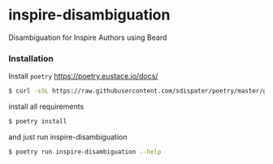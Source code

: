 # inspire-disambiguation
Disambiguation for Inspire Authors using Beard

### Installation

Install `poetry` https://poetry.eustace.io/docs/

```bash
$ curl -sSL https://raw.githubusercontent.com/sdispater/poetry/master/get-poetry.py | python - --version 0.12.16
```

install all requirements
```bash
$ poetry install
```

and just run inspire-disambiguation
```bash
$ poetry run inspire-disambiguation --help
```

